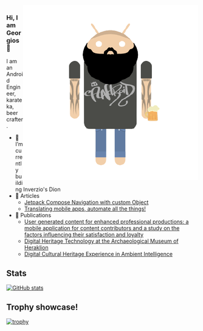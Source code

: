 <img align="right" src="avatar..png" alt="Droidify old version of me" width=460px height=460px/>

### Hi, I am Georgios 👋

I am an Android Engineer, karateka, beer crafter.

<!-- 🔭 I’m currently working at [@withplum](https://withplum.com/) -->
- 🌱 I’m currently building Inverzio's Dion
- 📰 Articles
  - [Jetpack Compose Navigation with custom Object](https://medium.com/@metaxas4/jetpack-compose-navigation-with-custom-object-3f9f06c0f69)
  - [Translating mobile apps, automate all the things!](https://medium.com/plum-engineering/translating-mobile-apps-automate-all-the-things-b76bb539b3)
- 📰 Publications
  - [User generated content for enhanced professional productions: a mobile application for content contributors and a study on the factors influencing their satisfaction and loyalty](https://www.researchgate.net/publication/354107491_User_generated_content_for_enhanced_professional_productions_a_mobile_application_for_content_contributors_and_a_study_on_the_factors_influencing_their_satisfaction_and_loyalty)
  - [Digital Heritage Technology at the Archaeological Museum of Heraklion
](https://www.researchgate.net/publication/325598092_Digital_Heritage_Technology_at_the_Archaeological_Museum_of_Heraklion)
  - [Digital Cultural Heritage Experience in Ambient Intelligence](https://www.researchgate.net/publication/316480235_Digital_Cultural_Heritage_Experience_in_Ambient_Intelligence)

## Stats

[![GitHub stats](https://github-readme-stats.vercel.app/api?username=gmetaxakis&show_icons=true&count_private=true)](https://github.com/anuraghazra/github-readme-stats)


## Trophy showcase!

[![trophy](https://github-profile-trophy.vercel.app/?username=gmetaxakis&theme=onedark&margin-w=15&margin-h=15)](https://github.com/ryo-ma/github-profile-trophy)

<!--
**GMetaxakis/gmetaxakis** is a ✨ _special_ ✨ repository because its `README.md` (this file) appears on your GitHub profile.

Here are some ideas to get you started:

- 🔭 I’m currently working on ...
- 🌱 I’m currently learning ...
- 👯 I’m looking to collaborate on ...
- 🤔 I’m looking for help with ...
- 💬 Ask me about ...
- 📫 How to reach me: ...
- 😄 Pronouns: ...
- ⚡ Fun fact: ...
-->
